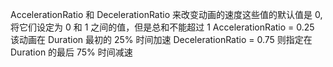 ﻿
AccelerationRatio 和 DecelerationRatio 来改变动画的速度这些值的默认值是 0,
将它们设定为 0 和 1 之间的值，但是总和不能超过 1
AccelerationRatio = 0.25  该动画在 Duration 最初的 25% 时间加速
DecelerationRatio = 0.75  则指定在 Duration 的最后 75% 时间减速